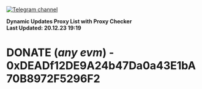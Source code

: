 [![Telegram channel](https://img.shields.io/endpoint?url=https://runkit.io/damiankrawczyk/telegram-badge/branches/master?url=https://t.me/n4z4v0d)](https://t.me/n4z4v0d) 

**Dynamic Updates Proxy List with Proxy Checker**  
**Last Updated: 20.12.23 19:19**

# DONATE (_any evm_) - 0xDEADf12DE9A24b47Da0a43E1bA70B8972F5296F2
